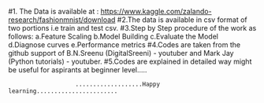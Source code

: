 #1. The Data is available at : https://www.kaggle.com/zalando-research/fashionmnist/download
#2.The data is available in csv format of two portions i.e train and test csv.
#3.Step by Step procedure of the work as follows:
             a.Feature Scaling
             b.Model Building
             c.Evaluate the Model
             d.Diagnose curves 
             e.Performance metrics
#4.Codes are taken from the github support of B.N.Sreenu (DigitalSreeni) - youtuber and Mark Jay (Python tutorials) - youtuber.
#5.Codes are explained in detailed way might be useful for aspirants at beginner level.....

                       ...................Happy learning.......................
